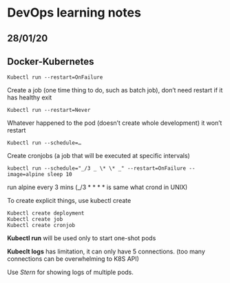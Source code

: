 # DevOps learning notes

## 28/01/20

## **Docker-Kubernetes**

```
Kubectl run --restart=OnFailure
```

Create a job (one time thing to do, such as batch job), don’t need restart if it has healthy exit

```
Kubectl run --restart=Never
```

Whatever happened to the pod (doesn’t create whole development) it won’t restart

```
Kubectl run --schedule=…
```

Create cronjobs (a job that will be executed at specific intervals)

```
kubectl run --schedule="_/3 _ \* \* _" --restart=OnFailure --image=alpine sleep 10
```

run alpine every 3 mins (\_/3 \* \* \* \* is same what crond in UNIX)

To create explicit things, use kubectl create

```
Kubectl create deployment
Kubectl create job
Kubectl create cronjob
```

**Kubectl run** will be used only to start one-shot pods

**Kubeclt logs** has limitation, it can only have 5 connections. (too many connections can be overwhelming to K8S API)

Use _Stern_ for showing logs of multiple pods.
